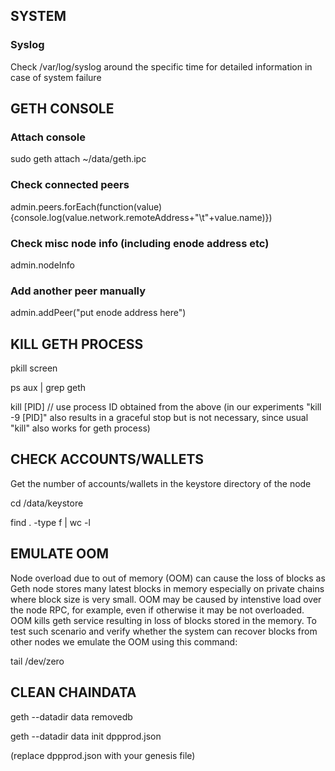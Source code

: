 ## SYSTEM

### Syslog

Check /var/log/syslog around the specific time for detailed information in case of system failure

## GETH CONSOLE

### Attach console

sudo geth attach ~/data/geth.ipc

### Check connected peers
admin.peers.forEach(function(value){console.log(value.network.remoteAddress+"\t"+value.name)})

### Check misc node info (including enode address etc)
admin.nodeInfo

### Add another peer manually
admin.addPeer("put enode address here")

## KILL GETH PROCESS

pkill screen

ps aux | grep geth

kill [PID] // use process ID obtained from the above (in our experiments "kill -9 [PID]" also results in a graceful stop but is not necessary, since usual "kill" also works for geth process)

## CHECK ACCOUNTS/WALLETS

Get the number of accounts/wallets in the keystore directory of the node

cd /data/keystore

find . -type f | wc -l

## EMULATE OOM

Node overload due to out of memory (OOM) can cause the loss of blocks as Geth node stores many latest blocks in memory especially on private chains where block size is very small.
OOM may be caused by intenstive load over the node RPC, for example, even if otherwise it may be not overloaded. OOM kills geth service resulting in loss of blocks stored in the memory. To test such scenario and verify whether the system can recover blocks from other nodes we emulate the OOM using this command: 

tail /dev/zero

## CLEAN CHAINDATA 

geth --datadir data removedb

geth --datadir data init dppprod.json

(replace dppprod.json with your genesis file)

